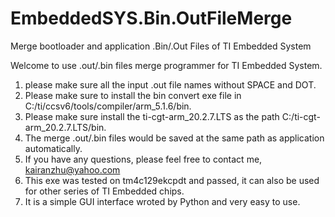 # EmbeddedSYS.Bin.OutFileMerge
Merge bootloader and application .Bin/.Out Files of TI Embedded System

Welcome to use .out/.bin files merge programmer for TI Embedded System.
1. please make sure all the input .out file names without SPACE and DOT.
2. Please make sure to install the bin convert exe file in C:/ti/ccsv6/tools/compiler/arm_5.1.6/bin.
3. Please make sure install the ti-cgt-arm_20.2.7.LTS as the path C:/ti-cgt-arm_20.2.7.LTS/bin.
4. The merge .out/.bin files would be saved at the same path as application automatically.
5. If you have any questions, please feel free to contact me, kairanzhu@yahoo.com
6. This exe was tested on tm4c129ekcpdt and passed, it can also be used for other series of TI Embedded chips.
7. It is a simple GUI interface wroted by Python and very easy to use.
